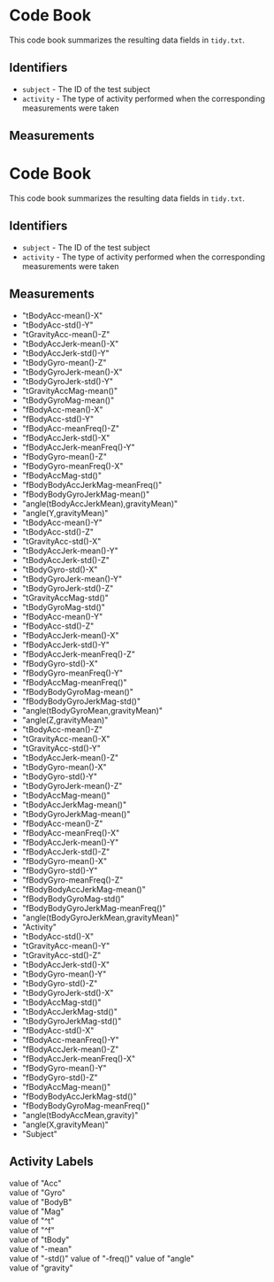 # Code Book

This code book summarizes the resulting data fields in `tidy.txt`.
## Identifiers
* `subject` - The ID of the test subject
* `activity` - The type of activity performed when the corresponding measurements were taken

## Measurements

# Code Book

This code book summarizes the resulting data fields in `tidy.txt`.

## Identifiers

* `subject` - The ID of the test subject
* `activity` - The type of activity performed when the corresponding measurements were taken

## Measurements

* "tBodyAcc-mean()-X"                         
* "tBodyAcc-std()-Y"                          
* "tGravityAcc-mean()-Z"                      
* "tBodyAccJerk-mean()-X"                     
* "tBodyAccJerk-std()-Y"                      
* "tBodyGyro-mean()-Z"                        
* "tBodyGyroJerk-mean()-X"                    
* "tBodyGyroJerk-std()-Y"                     
* "tGravityAccMag-mean()"                     
* "tBodyGyroMag-mean()"                       
* "fBodyAcc-mean()-X"                         
* "fBodyAcc-std()-Y"                          
* "fBodyAcc-meanFreq()-Z"                     
* "fBodyAccJerk-std()-X"                          
* "fBodyAccJerk-meanFreq()-Y"                 
* "fBodyGyro-mean()-Z"                        
* "fBodyGyro-meanFreq()-X"                    
* "fBodyAccMag-std()"                             
* "fBodyBodyAccJerkMag-meanFreq()"                
* "fBodyBodyGyroJerkMag-mean()"                   
* "angle(tBodyAccJerkMean),gravityMean)"      
* "angle(Y,gravityMean)"                      
* "tBodyAcc-mean()-Y"                
* "tBodyAcc-std()-Z"                 
* "tGravityAcc-std()-X"              
* "tBodyAccJerk-mean()-Y"            
* "tBodyAccJerk-std()-Z"             
* "tBodyGyro-std()-X"                
* "tBodyGyroJerk-mean()-Y"           
* "tBodyGyroJerk-std()-Z"            
* "tGravityAccMag-std()"             
* "tBodyGyroMag-std()"               
* "fBodyAcc-mean()-Y"                
* "fBodyAcc-std()-Z"                 
* "fBodyAccJerk-mean()-X"            
* "fBodyAccJerk-std()-Y"             
* "fBodyAccJerk-meanFreq()-Z"        
* "fBodyGyro-std()-X"                
* "fBodyGyro-meanFreq()-Y"           
* "fBodyAccMag-meanFreq()"           
* "fBodyBodyGyroMag-mean()"          
* "fBodyBodyGyroJerkMag-std()"       
* "angle(tBodyGyroMean,gravityMean)" 
* "angle(Z,gravityMean)"         
* "tBodyAcc-mean()-Z"                       
* "tGravityAcc-mean()-X"                
* "tGravityAcc-std()-Y"                 
* "tBodyAccJerk-mean()-Z"               
* "tBodyGyro-mean()-X"                  
* "tBodyGyro-std()-Y"                   
* "tBodyGyroJerk-mean()-Z"              
* "tBodyAccMag-mean()"                  
* "tBodyAccJerkMag-mean()"              
* "tBodyGyroJerkMag-mean()"             
* "fBodyAcc-mean()-Z"                   
* "fBodyAcc-meanFreq()-X"               
* "fBodyAccJerk-mean()-Y"               
* "fBodyAccJerk-std()-Z"                
* "fBodyGyro-mean()-X"                  
* "fBodyGyro-std()-Y"                   
* "fBodyGyro-meanFreq()-Z"              
* "fBodyBodyAccJerkMag-mean()"          
* "fBodyBodyGyroMag-std()"              
* "fBodyBodyGyroJerkMag-meanFreq()"     
* "angle(tBodyGyroJerkMean,gravityMean)"
* "Activity"                            
* "tBodyAcc-std()-X"         
* "tGravityAcc-mean()-Y"     
* "tGravityAcc-std()-Z"      
* "tBodyAccJerk-std()-X"     
* "tBodyGyro-mean()-Y"       
* "tBodyGyro-std()-Z"        
* "tBodyGyroJerk-std()-X"    
* "tBodyAccMag-std()"        
* "tBodyAccJerkMag-std()"    
* "tBodyGyroJerkMag-std()"   
* "fBodyAcc-std()-X"         
* "fBodyAcc-meanFreq()-Y"    
* "fBodyAccJerk-mean()-Z"    
* "fBodyAccJerk-meanFreq()-X"       
* "fBodyGyro-mean()-Y"       
* "fBodyGyro-std()-Z"        
* "fBodyAccMag-mean()"       
* "fBodyBodyAccJerkMag-std()"       
* "fBodyBodyGyroMag-meanFreq()"     
* "angle(tBodyAccMean,gravity)"     
* "angle(X,gravityMean)"     
* "Subject"         

## Activity Labels

value of "Acc"    
value of "Gyro"   
value of "BodyB"  
value of "Mag"    
value of "^t"     
value of "^f"     
value of "tBody"  
value of "-mean"  
value of "-std()" 
value of "-freq()"
value of "angle"  
value of "gravity"
